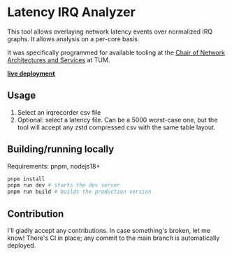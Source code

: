# Latency IRQ Analyzer

This tool allows overlaying network latency events over normalized IRQ graphs. It allows analysis on a per-core basis.

It was specifically programmed for available tooling at the [Chair of Network Architectures and Services](https://net.in.tum.de/homepage/) at TUM.

**[live deployment](https://latency-irq-analyzer.pages.dev/)**

## Usage

1. Select an irqrecorder csv file
2. Optional: select a latency file. Can be a 5000 worst-case one, but the tool will accept any zstd compressed csv with the same table layout.

## Building/running locally

Requirements: pnpm, nodejs18+

```bash
pnpm install
pnpm run dev # starts the dev server
pnpm run build # builds the production version
```

## Contribution

I'll gladly accept any contributions. In case something's broken, let me know! There's CI in place; any commit to the main branch is automatically deployed.
